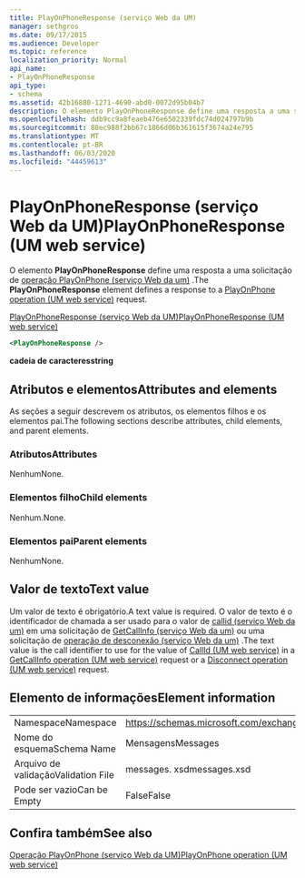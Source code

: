 ```yaml
---
title: PlayOnPhoneResponse (serviço Web da UM)
manager: sethgros
ms.date: 09/17/2015
ms.audience: Developer
ms.topic: reference
localization_priority: Normal
api_name:
- PlayOnPhoneResponse
api_type:
- schema
ms.assetid: 42b16880-1271-4690-abd0-0072d95b04b7
description: O elemento PlayOnPhoneResponse define uma resposta a uma solicitação de operação PlayOnPhone (serviço Web da UM).
ms.openlocfilehash: ddb9cc9a8feaeb476e6502339fdc74d024797b9b
ms.sourcegitcommit: 88ec988f2bb67c1866d06b361615f3674a24e795
ms.translationtype: MT
ms.contentlocale: pt-BR
ms.lasthandoff: 06/03/2020
ms.locfileid: "44459613"
---
```

# <a name="playonphoneresponse-um-web-service"></a><span data-ttu-id="29957-103">PlayOnPhoneResponse (serviço Web da UM)</span><span class="sxs-lookup"><span data-stu-id="29957-103">PlayOnPhoneResponse (UM web service)</span></span>

<span data-ttu-id="29957-104">O elemento **PlayOnPhoneResponse** define uma resposta a uma solicitação de [operação PlayOnPhone (serviço Web da um)](playonphone-operation-um-web-service.md) .</span><span class="sxs-lookup"><span data-stu-id="29957-104">The **PlayOnPhoneResponse** element defines a response to a [PlayOnPhone operation (UM web service)](playonphone-operation-um-web-service.md) request.</span></span> 
  
[<span data-ttu-id="29957-105">PlayOnPhoneResponse (serviço Web da UM)</span><span class="sxs-lookup"><span data-stu-id="29957-105">PlayOnPhoneResponse (UM web service)</span></span>](playonphoneresponse-um-web-service.md)
  
```xml
<PlayOnPhoneResponse />
```

 <span data-ttu-id="29957-106">**cadeia de caracteres**</span><span class="sxs-lookup"><span data-stu-id="29957-106">**string**</span></span>
## <a name="attributes-and-elements"></a><span data-ttu-id="29957-107">Atributos e elementos</span><span class="sxs-lookup"><span data-stu-id="29957-107">Attributes and elements</span></span>

<span data-ttu-id="29957-108">As seções a seguir descrevem os atributos, os elementos filhos e os elementos pai.</span><span class="sxs-lookup"><span data-stu-id="29957-108">The following sections describe attributes, child elements, and parent elements.</span></span>
  
### <a name="attributes"></a><span data-ttu-id="29957-109">Atributos</span><span class="sxs-lookup"><span data-stu-id="29957-109">Attributes</span></span>

<span data-ttu-id="29957-110">Nenhum</span><span class="sxs-lookup"><span data-stu-id="29957-110">None.</span></span>
  
### <a name="child-elements"></a><span data-ttu-id="29957-111">Elementos filho</span><span class="sxs-lookup"><span data-stu-id="29957-111">Child elements</span></span>

<span data-ttu-id="29957-112">Nenhum.</span><span class="sxs-lookup"><span data-stu-id="29957-112">None.</span></span>
  
### <a name="parent-elements"></a><span data-ttu-id="29957-113">Elementos pai</span><span class="sxs-lookup"><span data-stu-id="29957-113">Parent elements</span></span>

<span data-ttu-id="29957-114">Nenhum</span><span class="sxs-lookup"><span data-stu-id="29957-114">None.</span></span>
  
## <a name="text-value"></a><span data-ttu-id="29957-115">Valor de texto</span><span class="sxs-lookup"><span data-stu-id="29957-115">Text value</span></span>

<span data-ttu-id="29957-116">Um valor de texto é obrigatório.</span><span class="sxs-lookup"><span data-stu-id="29957-116">A text value is required.</span></span> <span data-ttu-id="29957-117">O valor de texto é o identificador de chamada a ser usado para o valor de [callid (serviço Web da um)](callid-um-web-service.md) em uma solicitação de [GetCallInfo (serviço Web da um)](getcallinfo-operation-um-web-service.md) ou uma solicitação de [operação de desconexão (serviço Web da um)](disconnect-operation-um-web-service.md) .</span><span class="sxs-lookup"><span data-stu-id="29957-117">The text value is the call identifier to use for the value of [CallId (UM web service)](callid-um-web-service.md) in a [GetCallInfo operation (UM web service)](getcallinfo-operation-um-web-service.md) request or a [Disconnect operation (UM web service)](disconnect-operation-um-web-service.md) request.</span></span> 
  
## <a name="element-information"></a><span data-ttu-id="29957-118">Elemento de informações</span><span class="sxs-lookup"><span data-stu-id="29957-118">Element information</span></span>

|||
|:-----|:-----|
|<span data-ttu-id="29957-119">Namespace</span><span class="sxs-lookup"><span data-stu-id="29957-119">Namespace</span></span>  <br/> |https://schemas.microsoft.com/exchange/services/2006/messages  <br/> |
|<span data-ttu-id="29957-120">Nome do esquema</span><span class="sxs-lookup"><span data-stu-id="29957-120">Schema Name</span></span>  <br/> |<span data-ttu-id="29957-121">Mensagens</span><span class="sxs-lookup"><span data-stu-id="29957-121">Messages</span></span>  <br/> |
|<span data-ttu-id="29957-122">Arquivo de validação</span><span class="sxs-lookup"><span data-stu-id="29957-122">Validation File</span></span>  <br/> |<span data-ttu-id="29957-123">messages. xsd</span><span class="sxs-lookup"><span data-stu-id="29957-123">messages.xsd</span></span>  <br/> |
|<span data-ttu-id="29957-124">Pode ser vazio</span><span class="sxs-lookup"><span data-stu-id="29957-124">Can be Empty</span></span>  <br/> |<span data-ttu-id="29957-125">False</span><span class="sxs-lookup"><span data-stu-id="29957-125">False</span></span>  <br/> |
   
## <a name="see-also"></a><span data-ttu-id="29957-126">Confira também</span><span class="sxs-lookup"><span data-stu-id="29957-126">See also</span></span>



[<span data-ttu-id="29957-127">Operação PlayOnPhone (serviço Web da UM)</span><span class="sxs-lookup"><span data-stu-id="29957-127">PlayOnPhone operation (UM web service)</span></span>](playonphone-operation-um-web-service.md)

